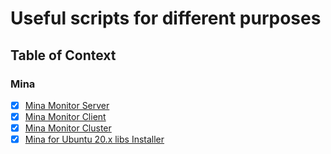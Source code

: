 # Useful scripts for different purposes

## Table of Context

### Mina
+ [x] [Mina Monitor Server](mina/monitor/server)
+ [x] [Mina Monitor Client](mina/monitor/client)
+ [x] [Mina Monitor Cluster](mina/monitor/cluster)
+ [x] [Mina for Ubuntu 20.x libs Installer](mina/ubuntu-20.04)